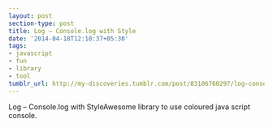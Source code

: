 ```yaml
---
layout: post
section-type: post
title: Log – Console.log with Style
date: '2014-04-18T12:10:37+05:30'
tags:
- javascript
- fun
- library
- tool
tumblr_url: http://my-discoveries.tumblr.com/post/83106760297/log-consolelog-with-style
---
```

Log – Console.log with StyleAwesome library to use coloured java script console.
